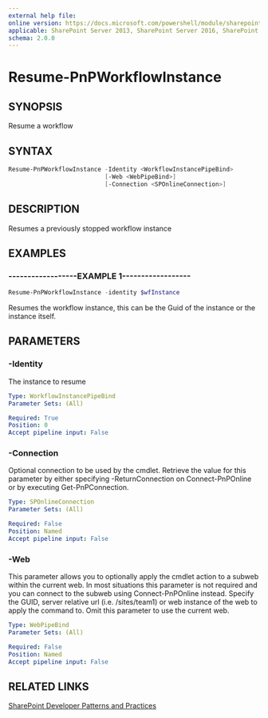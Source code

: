 ```yaml
---
external help file:
online version: https://docs.microsoft.com/powershell/module/sharepoint-pnp/resume-pnpworkflowinstance
applicable: SharePoint Server 2013, SharePoint Server 2016, SharePoint Server 2019, SharePoint Online
schema: 2.0.0
---
```


# Resume-PnPWorkflowInstance

## SYNOPSIS
Resume a workflow

## SYNTAX

```powershell
Resume-PnPWorkflowInstance -Identity <WorkflowInstancePipeBind>
                           [-Web <WebPipeBind>]
                           [-Connection <SPOnlineConnection>]
```

## DESCRIPTION
Resumes a previously stopped workflow instance

## EXAMPLES

### ------------------EXAMPLE 1------------------
```powershell
Resume-PnPWorkflowInstance -identity $wfInstance
```

Resumes the workflow instance, this can be the Guid of the instance or the instance itself.

## PARAMETERS

### -Identity
The instance to resume

```yaml
Type: WorkflowInstancePipeBind
Parameter Sets: (All)

Required: True
Position: 0
Accept pipeline input: False
```

### -Connection
Optional connection to be used by the cmdlet. Retrieve the value for this parameter by either specifying -ReturnConnection on Connect-PnPOnline or by executing Get-PnPConnection.

```yaml
Type: SPOnlineConnection
Parameter Sets: (All)

Required: False
Position: Named
Accept pipeline input: False
```

### -Web
This parameter allows you to optionally apply the cmdlet action to a subweb within the current web. In most situations this parameter is not required and you can connect to the subweb using Connect-PnPOnline instead. Specify the GUID, server relative url (i.e. /sites/team1) or web instance of the web to apply the command to. Omit this parameter to use the current web.

```yaml
Type: WebPipeBind
Parameter Sets: (All)

Required: False
Position: Named
Accept pipeline input: False
```

## RELATED LINKS

[SharePoint Developer Patterns and Practices](https://aka.ms/sppnp)
